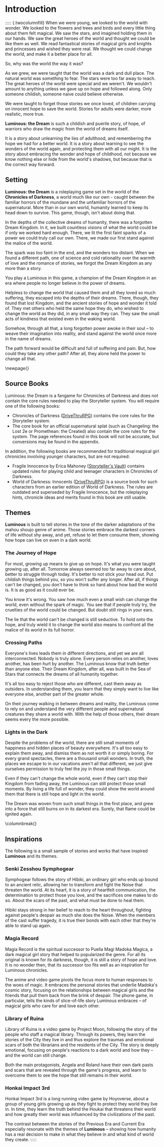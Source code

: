 # Introduction

::::: {.twocolumnfill}
When we were young, we looked to the world with wonder. We looked to the flowers and trees and birds and every little thing about them felt magical. We saw the stars, and imagined holding them in our hands. We saw the great heroes of the world and thought we could be like them as well. We read fantastical stories of magical girls and knights and princesses and wished they were real. We thought we could change the world, and make it a better place for all.

So, why was the world the way it was?

As we grew, we were taught that the world was a dark and dull place. The natural world was something to fear. The stars were too far away to reach. The great heroes of the world were special and we weren't. We wouldn't amount to anything unless we gave up on hope and followed along. Only someone childish, someone naive could believe otherwise.

We were taught to forget those stories we once loved, of children carrying on innocent hope to save the world. Stories for adults were darker, more realistic, more true.

**Luminous: the Dream** is such a childish and puerile story, of hope, of warriors who draw the magic from the world of dreams itself.

It is a story about unlearning the lies of adulthood, and remembering the hope we had for a better world. It is a story about learning to see the wonders of the world again, and protecting them with all our might. It is the story about embracing the wonder and hope of childhood, not because we know nothing else or hide from the world's shadows, but because that is the correct way forward.

## Setting

**Luminous: the Dream** is a roleplaying game set in the world of the **Chronicles of Darkness**, a world much like our own - caught between the familiar horrors of the mundane and the unfamiliar horrors of the supernatural. More than in our own world, humanity learned to keep its head down to survive. This game, though, isn't about doing that.

In the depths of the collective dreams of humanity, there was a forgotten Dream Kingdom. In it, we built countless visions of what the world could be if only we worked hard enough. There, we lit the first faint sparks of a power we could truly call our own. There, we made our first stand against the malice of the world.

The spark was too faint in the end, and the wonders too distant. When we found a different path, one of science and cold rationality over the warmth of love and the romance of stories, we forgot the Dream Kingdom as any more than a story.

You play a Luminous in this game, a champion of the Dream Kingdom in an era where people no longer believe in the power of dreams.

Helpless to change the world that caused them and all they loved so much suffering, they escaped into the depths of their dreams. There, though, they found that lost Kingdom, and the ancient stories of hope and wonder it told of. They met others who held the same hope they do, who wished to change the world as they did, in any small way they can. They saw the small acts of kindness that existed even in the waking world.

Somehow, through all that, a long forgotten power awoke in their soul – to weave their imagination into reality, and stand against the world once more in the name of dreams.

The path forward would be difficult and full of suffering and pain. But, how could they take any other path? After all, they alone held the power to change all that.

\newpage{}

## Source Books

Luminous: the Dream is a fangame for Chronicles of Darkness and does not contain the core rules needed to play the Storyteller system. You will require one of the following books:

* Chronicles of Darkness ([DriveThruRPG](https://preview.drivethrurpg.com/en/product/168428/Chronicles-of-Darkness)) contains the core rules for the Storyteller system.
* The core book for an official supernatural splat (such as Changeling: the Lost 2e or Promethean: the Created) also contain the core rules for the system. The page references found in this book will not be accurate, but conversions may be found in the appendix.

In addition, the following books are recommended for traditional magical girl chronicles involving younger characters, but are not required:

* Fragile Innocence by Erica Mahoney ([Storyteller's Vault](https://www.storytellersvault.com/product/462836/Fragile-Innocence)) contains updated rules for playing child and teenager characters in Chronicles of Darkness.
* World of Darkness: Innocents ([DriveThruRPG](https://preview.drivethrurpg.com/en/product/55727/World-of-Darkness-Innocents)) is a source book for such characters from an earlier edition of World of Darkness. The rules are outdated and superseded by Fragile Innocence, but the roleplaying hints, chronicle ideas and merits found in this book are still usable.

## Themes

**Luminous** is built to tell stories in the tone of the darker adaptations of the mahou shoujo genre of anime. Those stories embrace the darkest corners of life without shy away, and yet, refuse to let them consume them, showing how hope can live on even in a dark world.

### The Journey of Hope

For most, growing up means to give up on hope. It's what you were taught growing up, after all. Tomorrow always seemed too far away to care about, better to struggle through today. It's better to not stick your head out. Put childish things behind you, so you won't suffer any longer. After all, if things can't be changed, you don't have to think so hard about how bad the world is. It is as good as it could ever be.

You know it's wrong. You saw how much even a small wish can change the world, even without the spark of magic. You see that if people truly try, the cruelties of the world could be changed. But doubt still rings in your ears.

The lie that the world can't be changed is still seductive. To hold onto the hope, and truly wield it to change the world also means to confront all the malice of its world in its full horror.

### Crossing Paths

Everyone's lives leads them in different directions, and yet we are all interconnected. Nobody is truly alone. Every person relies on another, loves another, has been hurt by another. The Luminous know that truth better than anyone else. Their Dream Kingdom, after all, was built in the Sea of Stars that connects the dreams of all humanity together.

It's all too easy to reject those who are different, cast them away as outsiders. In understanding them, you learn that they simply want to live like everyone else, another part of the greater whole.

On their journey walking in between dreams and reality, the Luminous come to rely on and understand the very different people and supernatural creatures they share a world with. With the help of those others, their dream seems every the more possible.

### Lights in the Dark

Despite the problems of the world, there are still small moments of happiness and hidden places of beauty everywhere. It's all too easy to explain them away, and dismiss them as not worth it or simply boring. For every grand spectacles, there are a thousand small wonders. In truth, the places we escape to in our vacations aren't all that different, we just give ourselves permission to truly feel the joy in those small things.

Even if they can't change the whole world, even if they can't stop their Kingdom from fading away, the Luminous can still protect those small moments. By living a life full of wonder, they could show the world around them that there is still hope and light in the world.

The Dream was woven from such small things in the first place, and grew into a force that still burns on in its darkest era. Surely, that flame could be ignited again.

\columnbreak{}

## Inspirations

The following is a small sample of stories and works that have inspired **Luminous** and its themes.

### Senki Zesshou Symphogear

Symphogear follows the story of Hibiki, an ordinary girl who ends up bound to an ancient relic, allowing her to transform and fight the Noise that threaten the world. At its heart, it is a story of heartfelt communication, the determination to protect those you love, and the sacrifices one makes to do so. About the scars of the past, and what must be done to heal them.

Hibiki stays strong in her belief to reach to the heart throughout, fighting against people's despair as much she does the Noise. When the members of the cast suffer tragedy, it is true their bonds with each other that they're able to stand up again.

### Magia Record

Magia Record is the spiritual successor to Puella Magi Madoka Magica, a dark magical girl story that helped to popularized the genre. For all its original is known for its darkness, though, it is still a story of hope and love. It is no wonder then, that its successor too fits well as an inspiration for Luminous chronicles.

The anime and video game pivots the focus more to human responses to the woes of magic. It embraces the personal stories that underlie Madoka's cosmic story, focusing on the relationships between magical girls and the friends that pull them back from the brink of despair. The phone game, in particular, tells the kinds of slice-of-life story Luminous embraces – of magical girls who care for and love each other.

### Library of Ruina

Library of Ruina is a video game by Project Moon, following the story of the people who staff a magical library. Through its powers, they learn the stories of the City they live in and thus explore the traumas and emotional scars of both the librarians and the residents of the City. The story is deeply emotional, focusing on people's reactions to a dark world and how they – and the world can still change.

Both the main protagonists, Angela and Roland have their own dark pasts and scars that are revealed through the game's progress, and learn to overcome them to see the hope that still remains in their world.

### Honkai Impact 3rd

Honkai Impact 3rd is a long running video game by Hoyoverse, about a group of young girls growing up as they fight to protect they world they live in. In time, they learn the truth behind the Houkai that threatens their world and how greatly their world was influenced by the civilizations of the past.

The contrast between the stories of the Previous Era and Current Era especially resonate with the themes of **Luminous** – showing how humanity has a real decision to make in what they believe in and what kind of world they create.
:::::